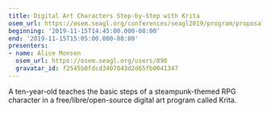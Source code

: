 ```yaml
---
title: Digital Art Characters Step-by-Step with Krita
osem_url: https://osem.seagl.org/conferences/seagl2019/program/proposals/594
beginning: '2019-11-15T14:45:00.000-08:00'
end: '2019-11-15T15:05:00.000-08:00'
presenters:
- name: Alice Monsen
  osem_url: https://osem.seagl.org/users/890
  gravatar_id: f2545b0fdcd3407043d2d65fb0041347
---
```


A ten-year-old teaches the basic steps of a steampunk-themed RPG character in a free/libre/open-source digital art program called Krita.
